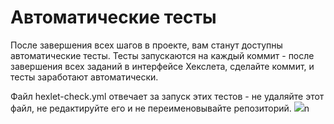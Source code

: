 # Автоматические тесты

После завершения всех шагов в проекте, вам станут доступны автоматические тесты. Тесты запускаются на каждый коммит - после завершения всех заданий в интерфейсе Хекслета, сделайте коммит, и тесты заработают автоматически.

Файл hexlet-check.yml отвечает за запуск этих тестов - не удаляйте этот файл, не редактируйте его и не переименовывайте репозиторий.
<a href="https://codeclimate.com/github/adilet446/frontend-project-44/maintainability"><img src="https://api.codeclimate.com/v1/badges/ca58750cd2110c07cf92/maintainability" /></a>n